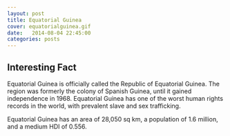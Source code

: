 ```yaml
---
layout: post
title: Equatorial Guinea
cover: equatorialguinea.gif
date:   2014-08-04 22:45:00
categories: posts
---
```


## Interesting Fact

Equatorial Guinea is officially called the Republic of Equatorial Guinea. The region was formerly the colony of Spanish Guinea, until it gained independence in 1968. Equatorial Guinea has one of the worst human rights records in the world, with prevalent slave and sex trafficking. 

Equatorial Guinea has an area of 28,050 sq km, a population of 1.6 million, and a medium HDI of 0.556. 